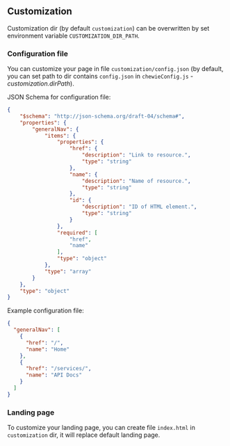 ## Customization

Customization dir (by default `customization`) can be overwritten by set environment variable `CUSTOMIZATION_DIR_PATH`.

### Configuration file

You can customize your page in file `customization/config.json` (by default, you can set path to dir contains `config.json` in `chewieConfig.js` - *customization.dirPath*).

JSON Schema for configuration file:

```json
{
    "$schema": "http://json-schema.org/draft-04/schema#",
    "properties": {
        "generalNav": {
            "items": {
                "properties": {
                    "href": {
                        "description": "Link to resource.",
                        "type": "string"
                    },
                    "name": {
                        "description": "Name of resource.",
                        "type": "string"
                    },
                    "id": {
                        "description": "ID of HTML element.",
                        "type": "string"
                    }
                },
                "required": [
                    "href",
                    "name"
                ],
                "type": "object"
            },
            "type": "array"
        }
    },
    "type": "object"
}
```

Example configuration file:

```json
{
  "generalNav": [
    {
      "href": "/",
      "name": "Home"
    },
    {
      "href": "/services/",
      "name": "API Docs"
    }
  ]
}
```

### Landing page

To customize your landing page, you can create file `index.html` in `customization` dir, it will replace default landing page.
